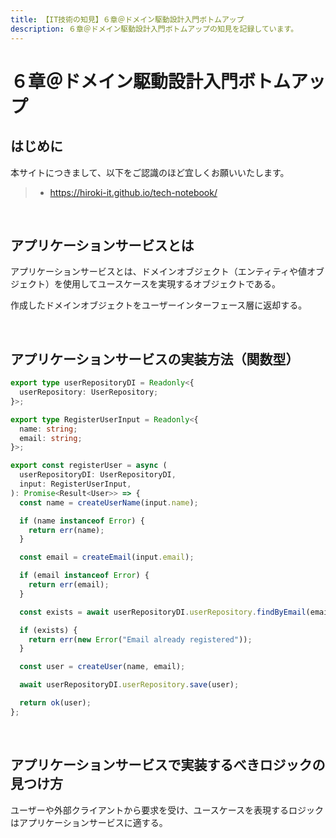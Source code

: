 ```yaml
---
title: 【IT技術の知見】６章＠ドメイン駆動設計入門ボトムアップ
description: ６章＠ドメイン駆動設計入門ボトムアップの知見を記録しています。
---
```


# ６章＠ドメイン駆動設計入門ボトムアップ

## はじめに

本サイトにつきまして、以下をご認識のほど宜しくお願いいたします。

> - https://hiroki-it.github.io/tech-notebook/

<br>

## アプリケーションサービスとは

アプリケーションサービスとは、ドメインオブジェクト（エンティティや値オブジェクト）を使用してユースケースを実現するオブジェクトである。

作成したドメインオブジェクトをユーザーインターフェース層に返却する。

<br>

## アプリケーションサービスの実装方法（関数型）

```typescript
export type userRepositoryDI = Readonly<{
  userRepository: UserRepository;
}>;

export type RegisterUserInput = Readonly<{
  name: string;
  email: string;
}>;

export const registerUser = async (
  userRepositoryDI: UserRepositoryDI,
  input: RegisterUserInput,
): Promise<Result<User>> => {
  const name = createUserName(input.name);

  if (name instanceof Error) {
    return err(name);
  }

  const email = createEmail(input.email);

  if (email instanceof Error) {
    return err(email);
  }

  const exists = await userRepositoryDI.userRepository.findByEmail(email);

  if (exists) {
    return err(new Error("Email already registered"));
  }

  const user = createUser(name, email);

  await userRepositoryDI.userRepository.save(user);

  return ok(user);
};
```

<br>

## アプリケーションサービスで実装するべきロジックの見つけ方

ユーザーや外部クライアントから要求を受け、ユースケースを表現するロジックはアプリケーションサービスに適する。

<br>
